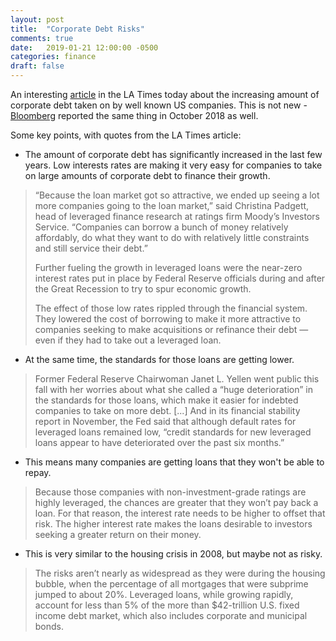 ```yaml
---
layout: post
title:  "Corporate Debt Risks"
comments: true
date:   2019-01-21 12:00:00 -0500
categories: finance
draft: false
---
```


An interesting [article](https://www.latimes.com/business/la-fi-corporate-debt-risks-20190120-story.html#nws=mcnewsletter) in the LA Times today about the increasing amount of corporate debt taken on by well known US companies. This is not new - [Bloomberg](https://www.bloomberg.com/news/articles/2018-10-18/as-fed-to-oaktree-fret-risks-leveraged-loans-hit-new-milestone) reported the same thing in October 2018 as well. 

Some key points, with quotes from the LA Times article:

* The amount of corporate debt has significantly increased in the last few years. Low interests rates are making it very easy for companies to take on large amounts of corporate debt to finance their growth.
> “Because the loan market got so attractive, we ended up seeing a lot more companies going to the loan market,” said Christina Padgett, head of leveraged finance research at ratings firm Moody’s Investors Service. “Companies can borrow a bunch of money relatively affordably, do what they want to do with relatively little constraints and still service their debt.”
>
> Further fueling the growth in leveraged loans were the near-zero interest rates put in place by Federal Reserve officials during and after the Great Recession to try to spur economic growth.
>
> The effect of those low rates rippled through the financial system. They lowered the cost of borrowing to make it more attractive to companies seeking to make acquisitions or refinance their debt — even if they had to take out a leveraged loan.



* At the same time, the standards for those loans are getting lower. 
> Former Federal Reserve Chairwoman Janet L. Yellen went public this fall with her worries about what she called a “huge deterioration” in the standards for those loans, which make it easier for indebted companies to take on more debt. [...] And in its financial stability report in November, the Fed said that although default rates for leveraged loans remained low, “credit standards for new leveraged loans appear to have deteriorated over the past six months.”

* This means many companies are getting loans that they won't be able to repay.
> Because those companies with non-investment-grade ratings are highly leveraged, the chances are greater that they won’t pay back a loan. For that reason, the interest rate needs to be higher to offset that risk. The higher interest rate makes the loans desirable to investors seeking a greater return on their money.

* This is very similar to the housing crisis in 2008, but maybe not as risky.
> The risks aren’t nearly as widespread as they were during the housing bubble, when the percentage of all mortgages that were subprime jumped to about 20%. Leveraged loans, while growing rapidly, account for less than 5% of the more than $42-trillion U.S. fixed income debt market, which also includes corporate and municipal bonds.